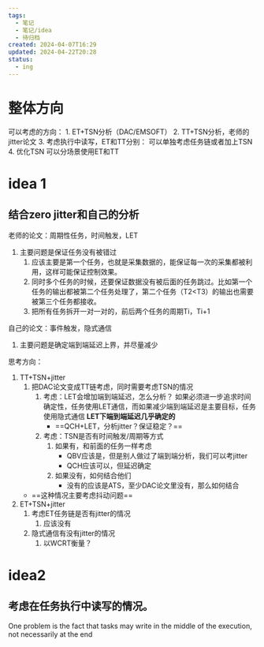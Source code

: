 ```yaml
---
tags:
  - 笔记
  - 笔记/idea
  - 待归档
created: 2024-04-07T16:29
updated: 2024-04-22T20:28
status:
  - ing
---
```

# 整体方向
可以考虑的方向： 
	1. ET+TSN分析（DAC/EMSOFT）
	2. TT+TSN分析，老师的jitter论文
	3. 考虑执行中读写，ET和TT分别： 可以单独考虑任务链或者加上TSN
	4. 优化TSN
可以分场景使用ET和TT

# idea 1
## 结合zero jitter和自己的分析

老师的论文：周期性任务，时间触发，LET 
1. 主要问题是保证任务没有被错过
	1. 应该主要是第一个任务，也就是采集数据的，能保证每一次的采集都被利用，这样可能保证控制效果。
	2. 同时多个任务的时候，还要保证数据没有被后面的任务跳过。比如第一个任务的输出都被第二个任务处理了，第二个任务（T2<T3）的输出也需要被第三个任务都接收。
	3. 把所有任务拆开一对一对的，前后两个任务的周期Ti，Ti+1

自己的论文：事件触发，隐式通信
1. 主要问题是确定端到端延迟上界，并尽量减少


思考方向： 
1. TT+TSN+jitter
	1. 把DAC论文变成TT链考虑，同时需要考虑TSN的情况
		1. 考虑：LET会增加端到端延迟，怎么分析？
			如果必须进一步追求时间确定性，任务使用LET通信，而如果减少端到端延迟是主要目标，任务使用隐式通信
			**LET下端到端延迟几乎确定的**
			- ==QCH+LET，分析jitter？保证稳定？==
		2. 考虑：TSN是否有时间触发/周期等方式
			1. 如果有，和前面的任务一样考虑
				- QBV应该是，但是别人做过了端到端分析，我们可以考jitter
				- QCH应该可以，但延迟确定
			2. 如果没有，如何结合他们
				- 没有的应该是ATS，至少DAC论文里没有，那么如何结合
	- ==这种情况主要考虑抖动问题==
2. ET+TSN+jitter
	1. 考虑ET任务链是否有jitter的情况
		1. 应该没有
	2. 隐式通信有没有jitter的情况
		1. 以WCRT衡量？


# idea2
## 考虑在任务执行中读写的情况。
One problem is the fact that tasks may write in the middle of the execution, not necessarily at the end